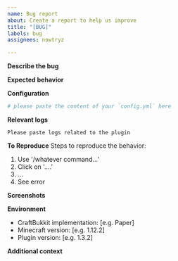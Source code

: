 ```yaml
---
name: Bug report
about: Create a report to help us improve
title: "[BUG]"
labels: bug
assignees: nowtryz

---
```


**Describe the bug**
<!-- A clear and concise description of what the bug is. -->

**Expected behavior**
<!-- A clear and concise description of what you expected to happen. -->

**Configuration**
```yaml
# please paste the content of your `config.yml` here
```

**Relevant logs**
<!--
note: if the error contains "plugin is disabled", please give me the error that occurred during the plugin startup.
-->
```logs
Please paste logs related to the plugin
```

**To Reproduce**
Steps to reproduce the behavior:
1. Use '/whatever command...'
2. Click on '....'
3. ...
4. See error

**Screenshots**
<!-- If applicable, add screenshots to help explain your problem. -->

**Environment**
<!--
please complete the following information
note: vanilla bukkit is not supported, if you are using it, please consider moving to Spigot or PaperSpigot
-->
 - CraftBukkit implementation: [e.g. Paper]
 - Minecraft version: [e.g. 1.12.2]
 - Plugin version: [e.g. 1.3.2]

**Additional context**
<!-- Add any other context about the problem here. -->
